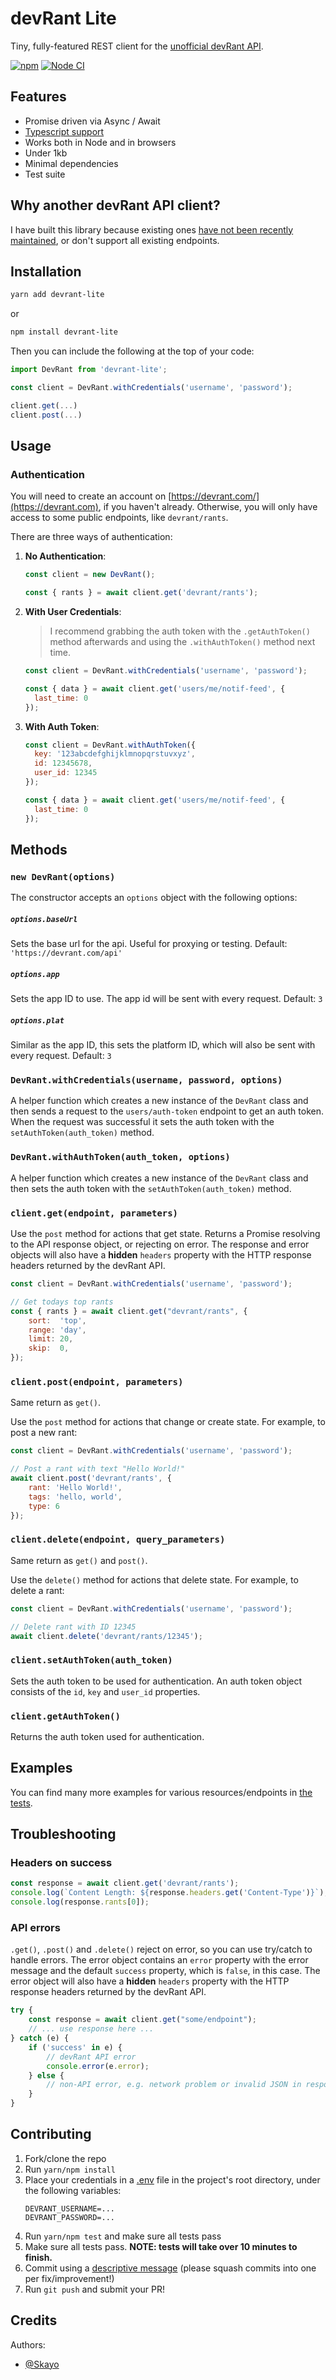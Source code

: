 # devRant Lite

Tiny, fully-featured REST client for the [unofficial devRant API](https://devrantapi.docs.apiary.io/).

[![npm](https://img.shields.io/npm/v/devrant-lite.svg)](https://npm.im/devrant-lite) [![Node CI](https://github.com/devRant-Community/devrant-lite/actions/workflows/nodejs.yml/badge.svg)](https://github.com/devRant-Community/devrant-lite/actions/workflows/nodejs.yml)

## Features

- Promise driven via Async / Await
- [Typescript support](https://github.com/devRant-Community/devrant-lite/blob/main/index.d.ts)
- Works both in Node and in browsers
- Under 1kb
- Minimal dependencies
- Test suite

## Why another devRant API client?

I have built this library because existing ones [have not been recently maintained](https://github.com/leahlundqvist/RantScript/),
or don't support all existing endpoints.

## Installation

```sh
yarn add devrant-lite
```
or
```sh
npm install devrant-lite
```

Then you can include the following at the top of your code:

```javascript
import DevRant from 'devrant-lite';

const client = DevRant.withCredentials('username', 'password');

client.get(...)
client.post(...)
```

## Usage

### Authentication

You will need to create an account on [https://devrant.com/](https://devrant.com), if you haven't already.
Otherwise, you will only have access to some public endpoints, like `devrant/rants`.

There are three ways of authentication:

1. **No Authentication**:
   ```javascript
   const client = new DevRant();
   
   const { rants } = await client.get('devrant/rants');
   ```

2. **With User Credentials**:
   > I recommend grabbing the auth token with the `.getAuthToken()` method afterwards and using the `.withAuthToken()` method next time.
   ```javascript
   const client = DevRant.withCredentials('username', 'password');
   
   const { data } = await client.get('users/me/notif-feed', {
     last_time: 0
   });
   ```

3. **With Auth Token**:
   ```javascript
   const client = DevRant.withAuthToken({
     key: '123abcdefghijklmnopqrstuvxyz',
     id: 12345678,
     user_id: 12345 
   });
   
   const { data } = await client.get('users/me/notif-feed', {
     last_time: 0
   });
   ```

## Methods

### `new DevRant(options)`

The constructor accepts an `options` object with the following options:

##### `options.baseUrl`

Sets the base url for the api.
Useful for proxying or testing.
Default: `'https://devrant.com/api'`

##### `options.app`

Sets the app ID to use.
The app id will be sent with every request.
Default: `3`

##### `options.plat`

Similar as the app ID, this sets the platform ID,
which will also be sent with every request.
Default: `3`

### `DevRant.withCredentials(username, password, options)`

A helper function which creates a new instance of the `DevRant` class and then sends a request to the `users/auth-token` endpoint to get an auth token.
When the request was successful it sets the auth token with the `setAuthToken(auth_token)` method.

### `DevRant.withAuthToken(auth_token, options)`

A helper function which creates a new instance of the `DevRant` class and then sets the auth token with the `setAuthToken(auth_token)` method.

### `client.get(endpoint, parameters)`

Use the `post` method for actions that get state.
Returns a Promise resolving to the API response object, or rejecting on error.
The response and error objects will also have a **hidden** `headers` property with the HTTP response headers returned by
the devRant API.

```javascript
const client = DevRant.withCredentials('username', 'password');

// Get todays top rants
const { rants } = await client.get("devrant/rants", {
	sort:  'top',
	range: 'day',
	limit: 20,
	skip:  0,
});
```

### `client.post(endpoint, parameters)`

Same return as `get()`.

Use the `post` method for actions that change or create state.
For example, to post a new rant:

```javascript
const client = DevRant.withCredentials('username', 'password');

// Post a rant with text "Hello World!"
await client.post('devrant/rants', {
	rant: 'Hello World!',
	tags: 'hello, world',
	type: 6
});
```

### `client.delete(endpoint, query_parameters)`

Same return as `get()` and `post()`.

Use the `delete()` method for actions that delete state. For example, to delete a rant:

```javascript
const client = DevRant.withCredentials('username', 'password');

// Delete rant with ID 12345
await client.delete('devrant/rants/12345');
```

### `client.setAuthToken(auth_token)`

Sets the auth token to be used for authentication. An auth token object consists of the `id`, `key` and `user_id` properties.

### `client.getAuthToken()`

Returns the auth token used for authentication.

## Examples

You can find many more examples for various resources/endpoints in [the tests](test).

## Troubleshooting

### Headers on success

```javascript
const response = await client.get('devrant/rants');
console.log(`Content Length: ${response.headers.get('Content-Type')}`);
console.log(response.rants[0]);
```

### API errors

`.get()`, `.post()` and `.delete()` reject on error, so you can use try/catch to handle errors. The error object contains an `error` property with the error message and the default `success` property,
which is `false`, in this case. The error object will also have a **hidden** `headers` property with the HTTP response headers returned by the devRant API.

```javascript
try {
	const response = await client.get("some/endpoint");
	// ... use response here ...
} catch (e) {
	if ('success' in e) {
		// devRant API error
		console.error(e.error);
	} else {
		// non-API error, e.g. network problem or invalid JSON in response
	}
}
```

## Contributing

1. Fork/clone the repo
2. Run `yarn/npm install`
3. Place your credentials in a [.env](https://www.npmjs.com/package/dotenv) file in the project's root directory, under the following variables:
   ```dotenv
   DEVRANT_USERNAME=...
   DEVRANT_PASSWORD=...
   ```
4. Run `yarn/npm test` and make sure all tests pass
5. Make sure all tests pass. **NOTE: tests will take over 10 minutes to finish.**
6. Commit using a [descriptive message](https://chris.beams.io/posts/git-commit/) (please squash commits into one per fix/improvement!)
7. Run `git push` and submit your PR!

## Credits

Authors:

- [@Skayo](https://github.com/Skayo)
